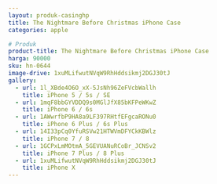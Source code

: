 ```yaml
---
layout: produk-casinghp
title: The Nightmare Before Christmas iPhone Case
categories: apple

# Produk
product-title: The Nightmare Before Christmas iPhone Case
harga: 90000
sku: hn-0644
image-drive: 1xuMLifwutNVqW9RhHddsikmj2DGJ30tJ
gallery:
  - url: 1l_XBde4O6O_xX-5JsNh96ZeFVcbWallh
    title: iPhone 5 / 5s / SE
  - url: 1mqF8bbGYVDDQ9s0MGlJfX85bKFPeWKwZ
    title: iPhone 6 / 6s
  - url: 1AWwrfbP9HA8a9LF397RHtfEFgcaRONu0
    title: iPhone 6 Plus / 6s Plus
  - url: 14I33pCq0YfuRSVw21HTWVmDFYCkKBWlz
    title: iPhone 7 / 8
  - url: 1GCPxLmMOtmA_5GEVUANuRCoBr_JCNSv2
    title: iPhone 7 Plus / 8 Plus
  - url: 1xuMLifwutNVqW9RhHddsikmj2DGJ30tJ
    title: iPhone X
---
```

